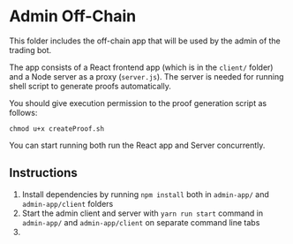 # Admin Off-Chain
This folder includes the off-chain app that will be used by the admin of the trading bot.

The app consists of a React frontend app (which is in the `client/` folder) and a Node server as a proxy (`server.js`). The server is needed for running shell script to generate proofs automatically.

You should give execution permission to the proof generation script as follows:

`chmod u+x createProof.sh`

You can start running both run the React app and Server concurrently.

## Instructions

1. Install dependencies by running `npm install` both in `admin-app/` and `admin-app/client` folders
1. Start the admin client and server with `yarn run start` command in `admin-app/` and `admin-app/client` on separate command line tabs
1. 


